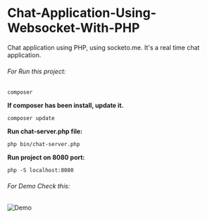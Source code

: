 # Chat-Application-Using-Websocket-With-PHP
Chat application using PHP, using socketo.me. It's a real time chat application.
###### For Run this project:
```
composer
```
**If composer has been install, update it.**
```
composer update
```
**Run chat-server.php file:**
```
php bin/chat-server.php
```
**Run project on 8080 port:**
```
php -S localhost:8080
```

###### For Demo Check this:

![Demo](https://github.com/NowshadRuhan/Chat-Application-Using-Websocket-With-PHP/blob/main/demo1.png?raw=true) 



